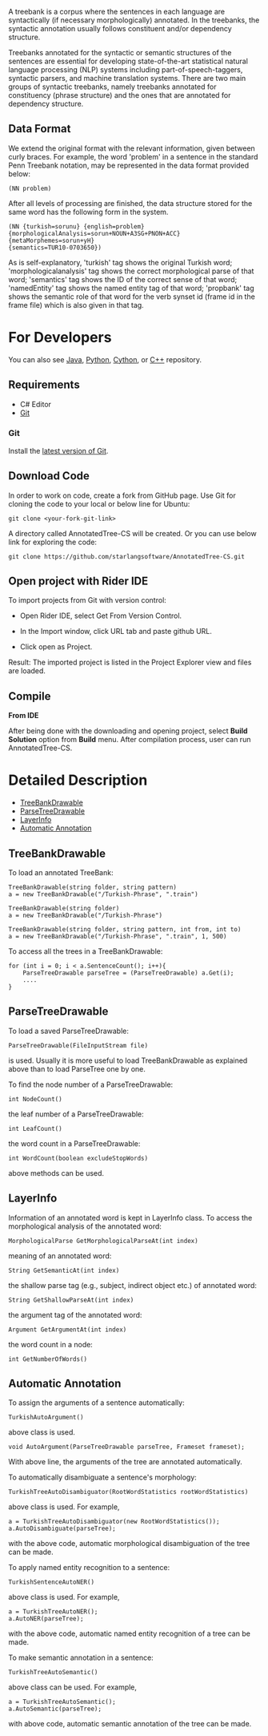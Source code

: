 A treebank is a corpus where the sentences in each language are syntactically (if necessary morphologically) annotated. In the treebanks, the syntactic annotation usually follows constituent and/or dependency structure.

Treebanks annotated for the syntactic or semantic structures of the sentences are essential for developing state-of-the-art statistical natural language processing (NLP) systems including part-of-speech-taggers, syntactic parsers, and machine translation systems. There are two main groups of syntactic treebanks, namely treebanks annotated for constituency (phrase structure) and the ones that are annotated for dependency structure.

## Data Format

We extend the original format with the relevant information, given between curly braces. For example, the word 'problem' in a sentence in the standard Penn Treebank notation, may be represented in the data format provided below:

	(NN problem)

After all levels of processing are finished, the data structure stored for the same word has the following form in the system.

	(NN {turkish=sorunu} {english=problem} 
	{morphologicalAnalysis=sorun+NOUN+A3SG+PNON+ACC}
	{metaMorphemes=sorun+yH}
	{semantics=TUR10-0703650})

As is self-explanatory, 'turkish' tag shows the original Turkish word; 'morphologicalanalysis' tag shows the correct morphological parse of that word; 'semantics' tag shows the ID of the correct sense of that word; 'namedEntity' tag shows the named entity tag of that word; 'propbank' tag shows the semantic role of that word for the verb synset id (frame id in the frame file) which is also given in that tag.

For Developers
============
You can also see [Java](https://github.com/starlangsoftware/AnnotatedTree), [Python](https://github.com/starlangsoftware/AnnotatedTree-Py), [Cython](https://github.com/starlangsoftware/AnnotatedTree-Cy), or [C++](https://github.com/starlangsoftware/AnnotatedTree-CPP) repository.

## Requirements

* C# Editor
* [Git](#git)

### Git

Install the [latest version of Git](https://git-scm.com/book/en/v2/Getting-Started-Installing-Git).

## Download Code

In order to work on code, create a fork from GitHub page. 
Use Git for cloning the code to your local or below line for Ubuntu:

	git clone <your-fork-git-link>

A directory called AnnotatedTree-CS will be created. Or you can use below link for exploring the code:

	git clone https://github.com/starlangsoftware/AnnotatedTree-CS.git

## Open project with Rider IDE

To import projects from Git with version control:

* Open Rider IDE, select Get From Version Control.

* In the Import window, click URL tab and paste github URL.

* Click open as Project.

Result: The imported project is listed in the Project Explorer view and files are loaded.


## Compile

**From IDE**

After being done with the downloading and opening project, select **Build Solution** option from **Build** menu. After compilation process, user can run AnnotatedTree-CS.

Detailed Description
============

+ [TreeBankDrawable](#treebankdrawable)
+ [ParseTreeDrawable](#parsetreedrawable)
+ [LayerInfo](#layerinfo)
+ [Automatic Annotation](#automatic-annotation)

## TreeBankDrawable

To load an annotated TreeBank:

	TreeBankDrawable(string folder, string pattern)
	a = new TreeBankDrawable("/Turkish-Phrase", ".train")

	TreeBankDrawable(string folder)
	a = new TreeBankDrawable("/Turkish-Phrase")

	TreeBankDrawable(string folder, string pattern, int from, int to)
	a = new TreeBankDrawable("/Turkish-Phrase", ".train", 1, 500)

To access all the trees in a TreeBankDrawable:

	for (int i = 0; i < a.SentenceCount(); i++){
		ParseTreeDrawable parseTree = (ParseTreeDrawable) a.Get(i);
		....
	}

## ParseTreeDrawable

To load a saved ParseTreeDrawable:

	ParseTreeDrawable(FileInputStream file)
	
is used. Usually it is more useful to load TreeBankDrawable as explained above than to load ParseTree one by one.

To find the node number of a ParseTreeDrawable:

	int NodeCount()
	
the leaf number of a ParseTreeDrawable:

	int LeafCount()
	
the word count in a ParseTreeDrawable:

	int WordCount(boolean excludeStopWords)
	
above methods can be used.

## LayerInfo

Information of an annotated word is kept in LayerInfo class. To access the morphological analysis
of the annotated word:

	MorphologicalParse GetMorphologicalParseAt(int index)

meaning of an annotated word:

	String GetSemanticAt(int index)

the shallow parse tag (e.g., subject, indirect object etc.) of annotated word: 

	String GetShallowParseAt(int index)

the argument tag of the annotated word:

	Argument GetArgumentAt(int index)
	
the word count in a node:

	int GetNumberOfWords()

## Automatic Annotation

To assign the arguments of a sentence automatically:

	TurkishAutoArgument()

above class is used.

	void AutoArgument(ParseTreeDrawable parseTree, Frameset frameset);

With above line, the arguments of the tree are annotated automatically.

To automatically disambiguate a sentence's morphology:

	TurkishTreeAutoDisambiguator(RootWordStatistics rootWordStatistics)
								  
above class is used. For example,

	a = TurkishTreeAutoDisambiguator(new RootWordStatistics());
	a.AutoDisambiguate(parseTree);

with the above code, automatic morphological disambiguation of the tree can be made.

To apply named entity recognition to a sentence:

	TurkishSentenceAutoNER()

above class is used. For example,

	a = TurkishTreeAutoNER();
	a.AutoNER(parseTree);

with the above code, automatic named entity recognition of a tree can be made.

To make semantic annotation in a sentence:

	TurkishTreeAutoSemantic()

above class can be used. For example,

	a = TurkishTreeAutoSemantic();
	a.AutoSemantic(parseTree);

with above code, automatic semantic annotation of the tree can be made.
